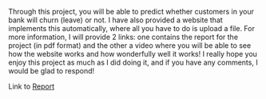 Through this project, you will be able to predict whether customers in your bank will churn (leave) or not. I have also provided a website that implements this automatically, where all you have to do is upload a file.
For more information, I will provide 2 links: one contains the report for the project (in pdf format) and the other a video where you will be able to see how the website works and how wonderfully well it works! 
I really hope you enjoy this project as much as I did doing it, and if you have any comments, I would be glad to respond!

Link to 
[Report](https://drive.google.com/file/d/150EFKqmXmt2db7k8Qlv5PK74S-9IhOcJ/view?usp=sharing)

